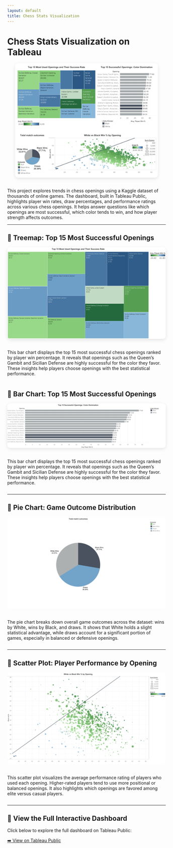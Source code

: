 ```yaml
---
layout: default
title: Chess Stats Visualization
---
```


# Chess Stats Visualization on Tableau

<!-- Full dashboard preview image -->
<div style="text-align: center; margin-bottom: 30px;">
  <img src="../assets/img/Dashboard.png" alt="Full Dashboard Preview" style="max-width: 90%; width: 900px; height: auto; border-radius: 10px; box-shadow: 0 4px 12px rgba(0,0,0,0.1);">
</div>


This project explores trends in chess openings using a Kaggle dataset of thousands of online games. The dashboard, built in Tableau Public, highlights player win rates, draw percentages, and performance ratings across various chess openings. It helps answer questions like which openings are most successful, which color tends to win, and how player strength affects outcomes.

---
## 🔹 Treemap: Top 15 Most Successful Openings

<div style="display: flex; flex-wrap: wrap; gap: 20px; align-items: flex-start;">
  <img src="../assets/img/Tree.png" style="flex: 1 1 500px; max-width: 100%; border-radius: 10px; box-shadow: 0 4px 12px rgba(0, 0, 0, 0.1);" alt="Common Openings Treemap">

  <div style="flex: 1 1 400px;">
    <p>
      This bar chart displays the top 15 most successful chess openings ranked by player win percentage. It reveals that openings such as the Queen’s Gambit and Sicilian Defense are highly successful for the color they favor. These insights help players choose openings with the best statistical performance.
    </p>
  </div>
</div>

## 🔹 Bar Chart: Top 15 Most Successful Openings

<div style="display: flex; flex-wrap: wrap; gap: 20px; align-items: flex-start;">
  <img src="../assets/img/Bar.png" style="flex: 1 1 500px; max-width: 100%; border-radius: 10px; box-shadow: 0 4px 12px rgba(0, 0, 0, 0.1);" alt="Top Openings Bar Chart">

  <div style="flex: 1 1 400px;">
    <p>
      This bar chart displays the top 15 most successful chess openings ranked by player win percentage. It reveals that openings such as the Queen’s Gambit and Sicilian Defense are highly successful for the color they favor. These insights help players choose openings with the best statistical performance.
    </p>
  </div>
</div>


---

## 🔹 Pie Chart: Game Outcome Distribution

<div style="display: flex; flex-wrap: wrap; gap: 20px; align-items: flex-start;">
  <img src="../assets/img/Pie.png" style="flex: 1 1 500px; max-width: 100%; border-radius: 10px;" alt="Pie Chart of Outcomes">
  <div style="flex: 1 1 400px;">
    <p>
      The pie chart breaks down overall game outcomes across the dataset: wins by White, wins by Black, and draws. It shows that White holds a slight statistical advantage, while draws account for a significant portion of games, especially in balanced or defensive openings.
    </p>
  </div>
</div>

---

## 🔹 Scatter Plot: Player Performance by Opening

<div style="display: flex; flex-wrap: wrap; gap: 20px; align-items: flex-start;">
  <img src="../assets/img/Scatter.png" style="flex: 1 1 500px; max-width: 100%; border-radius: 10px;" alt="Scatter Plot of Ratings">
  <div style="flex: 1 1 400px;">
    <p>
      This scatter plot visualizes the average performance rating of players who used each opening. Higher-rated players tend to use more positional or balanced openings. It also highlights which openings are favored among elite versus casual players.
    </p>
  </div>
</div>

---

## 🔗 View the Full Interactive Dashboard

Click below to explore the full dashboard on Tableau Public:

[➡️ View on Tableau Public](https://public.tableau.com/views/ChessStats_17544059915240/Dashboard1)

